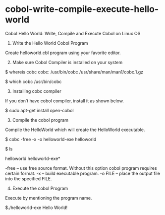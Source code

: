 # cobol-write-compile-execute-hello-world
Cobol Hello World: Write, Compile and Execute Cobol on Linux OS

1. Write the Hello World Cobol Program

Create helloworld.cbl program using your favorite editor.

2. Make sure Cobol Compiler is installed on your system

  $ whereis cobc
  cobc: /usr/bin/cobc /usr/share/man/man1/cobc.1.gz

  $ which cobc
  /usr/bin/cobc

3. Installing cobc compiler

If you don’t have cobol compiler, install it as shown below.

  $ sudo apt-get install open-cobol

3. Compile the cobol program

Compile the HelloWorld which will create the HelloWorld executable.

  $ cobc -free -x -o helloworld-exe helloworld

  $ ls
  
  helloworld  helloworld-exe*

-free – use free source format. Without this option cobol program requires certain format.
-x – build executable program.
-o FILE – place the output file into the specified FILE.

4. Execute the cobol Program

Execute by mentioning the program name.

  $./helloworld-exe
  Hello World!
